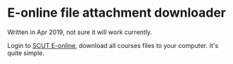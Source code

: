 # E-online file attachment downloader

Written in Apr 2019, not sure it will work currently.

Login to [SCUT E-online](http://www.scut.edu.cn/e-online/), download all courses files to your computer. It's quite simple.

